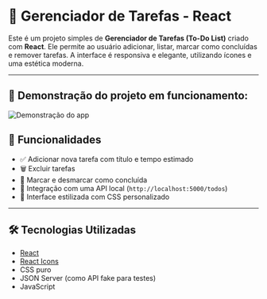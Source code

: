 # 📝 Gerenciador de Tarefas - React

Este é um projeto simples de **Gerenciador de Tarefas (To-Do List)** criado com **React**. Ele permite ao usuário adicionar, listar, marcar como concluídas e remover tarefas. A interface é responsiva e elegante, utilizando ícones e uma estética moderna.

---
## 🎥 Demonstração do projeto em funcionamento:

![Demonstração do app](https://github.com/user-attachments/assets/778411ba-f547-40ab-b940-bee40601d669)




## 🚀 Funcionalidades

- ✅ Adicionar nova tarefa com título e tempo estimado
- 🗑️ Excluir tarefas
- 📌 Marcar e desmarcar como concluída
- 💾 Integração com uma API local (`http://localhost:5000/todos`)
- 🎨 Interface estilizada com CSS personalizado

---

## 🛠️ Tecnologias Utilizadas

- [React](https://reactjs.org/)
- [React Icons](https://react-icons.github.io/react-icons/)
- CSS puro
- JSON Server (como API fake para testes)
- JavaScript




